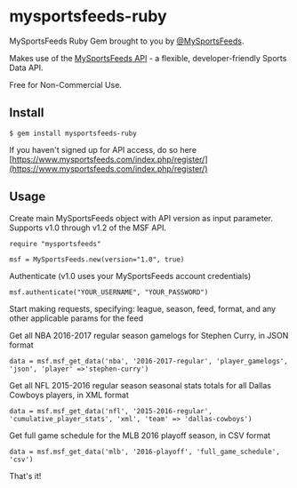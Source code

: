 # mysportsfeeds-ruby

MySportsFeeds Ruby Gem brought to you by [@MySportsFeeds](https://twitter.com/MySportsFeeds).

Makes use of the [MySportsFeeds API](https://www.mysportsfeeds.com) - a flexible, developer-friendly Sports Data API.

Free for Non-Commercial Use.

## Install

```
$ gem install mysportsfeeds-ruby
```

If you haven't signed up for API access, do so here [https://www.mysportsfeeds.com/index.php/register/](https://www.mysportsfeeds.com/index.php/register/)

## Usage

Create main MySportsFeeds object with API version as input parameter. Supports v1.0 through v1.2 of the MSF API.

```
require "mysportsfeeds"

msf = MySportsFeeds.new(version="1.0", true)
```

Authenticate (v1.0 uses your MySportsFeeds account credentials)

```
msf.authenticate("YOUR_USERNAME", "YOUR_PASSWORD")
```

Start making requests, specifying: league, season, feed, format, and any other applicable params for the feed

Get all NBA 2016-2017 regular season gamelogs for Stephen Curry, in JSON format

```
data = msf.msf_get_data('nba', '2016-2017-regular', 'player_gamelogs', 'json', 'player' =>'stephen-curry')
```

Get all NFL 2015-2016 regular season seasonal stats totals for all Dallas Cowboys players, in XML format

```
data = msf.msf_get_data('nfl', '2015-2016-regular', 'cumulative_player_stats', 'xml', 'team' => 'dallas-cowboys')
```

Get full game schedule for the MLB 2016 playoff season, in CSV format

```
data = msf.msf_get_data('mlb', '2016-playoff', 'full_game_schedule', 'csv')
```

That's it!
